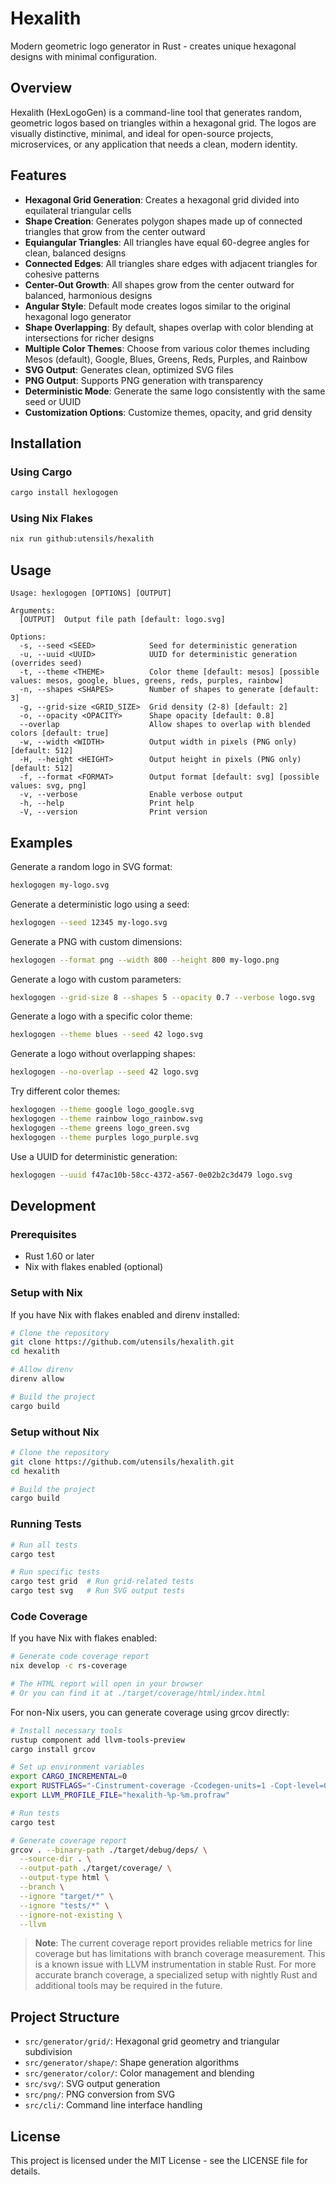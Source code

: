 # Hexalith

Modern geometric logo generator in Rust - creates unique hexagonal designs with minimal configuration.

## Overview

Hexalith (HexLogoGen) is a command-line tool that generates random, geometric logos based on triangles within a hexagonal grid. The logos are visually distinctive, minimal, and ideal for open-source projects, microservices, or any application that needs a clean, modern identity.

## Features

- **Hexagonal Grid Generation**: Creates a hexagonal grid divided into equilateral triangular cells
- **Shape Creation**: Generates polygon shapes made up of connected triangles that grow from the center outward
- **Equiangular Triangles**: All triangles have equal 60-degree angles for clean, balanced designs
- **Connected Edges**: All triangles share edges with adjacent triangles for cohesive patterns
- **Center-Out Growth**: All shapes grow from the center outward for balanced, harmonious designs
- **Angular Style**: Default mode creates logos similar to the original hexagonal logo generator
- **Shape Overlapping**: By default, shapes overlap with color blending at intersections for richer designs
- **Multiple Color Themes**: Choose from various color themes including Mesos (default), Google, Blues, Greens, Reds, Purples, and Rainbow
- **SVG Output**: Generates clean, optimized SVG files
- **PNG Output**: Supports PNG generation with transparency
- **Deterministic Mode**: Generate the same logo consistently with the same seed or UUID
- **Customization Options**: Customize themes, opacity, and grid density

## Installation

### Using Cargo

```bash
cargo install hexlogogen
```

### Using Nix Flakes

```bash
nix run github:utensils/hexalith
```

## Usage

```
Usage: hexlogogen [OPTIONS] [OUTPUT]

Arguments:
  [OUTPUT]  Output file path [default: logo.svg]

Options:
  -s, --seed <SEED>            Seed for deterministic generation
  -u, --uuid <UUID>            UUID for deterministic generation (overrides seed)
  -t, --theme <THEME>          Color theme [default: mesos] [possible values: mesos, google, blues, greens, reds, purples, rainbow]
  -n, --shapes <SHAPES>        Number of shapes to generate [default: 3]
  -g, --grid-size <GRID_SIZE>  Grid density (2-8) [default: 2]
  -o, --opacity <OPACITY>      Shape opacity [default: 0.8]
  --overlap                    Allow shapes to overlap with blended colors [default: true]
  -w, --width <WIDTH>          Output width in pixels (PNG only) [default: 512]
  -H, --height <HEIGHT>        Output height in pixels (PNG only) [default: 512]
  -f, --format <FORMAT>        Output format [default: svg] [possible values: svg, png]
  -v, --verbose                Enable verbose output
  -h, --help                   Print help
  -V, --version                Print version
```

## Examples

Generate a random logo in SVG format:
```bash
hexlogogen my-logo.svg
```

Generate a deterministic logo using a seed:
```bash
hexlogogen --seed 12345 my-logo.svg
```

Generate a PNG with custom dimensions:
```bash
hexlogogen --format png --width 800 --height 800 my-logo.png
```

Generate a logo with custom parameters:
```bash
hexlogogen --grid-size 8 --shapes 5 --opacity 0.7 --verbose logo.svg
```

Generate a logo with a specific color theme:
```bash
hexlogogen --theme blues --seed 42 logo.svg
```

Generate a logo without overlapping shapes:
```bash
hexlogogen --no-overlap --seed 42 logo.svg
```

Try different color themes:
```bash
hexlogogen --theme google logo_google.svg
hexlogogen --theme rainbow logo_rainbow.svg
hexlogogen --theme greens logo_green.svg
hexlogogen --theme purples logo_purple.svg
```

Use a UUID for deterministic generation:
```bash
hexlogogen --uuid f47ac10b-58cc-4372-a567-0e02b2c3d479 logo.svg
```

## Development

### Prerequisites

- Rust 1.60 or later
- Nix with flakes enabled (optional)

### Setup with Nix

If you have Nix with flakes enabled and direnv installed:

```bash
# Clone the repository
git clone https://github.com/utensils/hexalith.git
cd hexalith

# Allow direnv
direnv allow

# Build the project
cargo build
```

### Setup without Nix

```bash
# Clone the repository
git clone https://github.com/utensils/hexalith.git
cd hexalith

# Build the project
cargo build
```

### Running Tests

```bash
# Run all tests
cargo test

# Run specific tests
cargo test grid  # Run grid-related tests
cargo test svg   # Run SVG output tests
```

### Code Coverage

If you have Nix with flakes enabled:

```bash
# Generate code coverage report
nix develop -c rs-coverage

# The HTML report will open in your browser
# Or you can find it at ./target/coverage/html/index.html
```

For non-Nix users, you can generate coverage using grcov directly:

```bash
# Install necessary tools
rustup component add llvm-tools-preview
cargo install grcov

# Set up environment variables
export CARGO_INCREMENTAL=0
export RUSTFLAGS="-Cinstrument-coverage -Ccodegen-units=1 -Copt-level=0"
export LLVM_PROFILE_FILE="hexalith-%p-%m.profraw"

# Run tests
cargo test

# Generate coverage report
grcov . --binary-path ./target/debug/deps/ \
  --source-dir . \
  --output-path ./target/coverage/ \
  --output-type html \
  --branch \
  --ignore "target/*" \
  --ignore "tests/*" \
  --ignore-not-existing \
  --llvm
```

> **Note**: The current coverage report provides reliable metrics for line coverage but has limitations with branch coverage measurement. This is a known issue with LLVM instrumentation in stable Rust. For more accurate branch coverage, a specialized setup with nightly Rust and additional tools may be required in the future.

## Project Structure

- `src/generator/grid/`: Hexagonal grid geometry and triangular subdivision
- `src/generator/shape/`: Shape generation algorithms
- `src/generator/color/`: Color management and blending
- `src/svg/`: SVG output generation
- `src/png/`: PNG conversion from SVG
- `src/cli/`: Command line interface handling

## License

This project is licensed under the MIT License - see the LICENSE file for details.